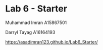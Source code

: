# Lab 6 - Starter
Muhammad Imran A15867501

Darryl Tayag A16164193

https://asadimran123.github.io/Lab6_Starter/
